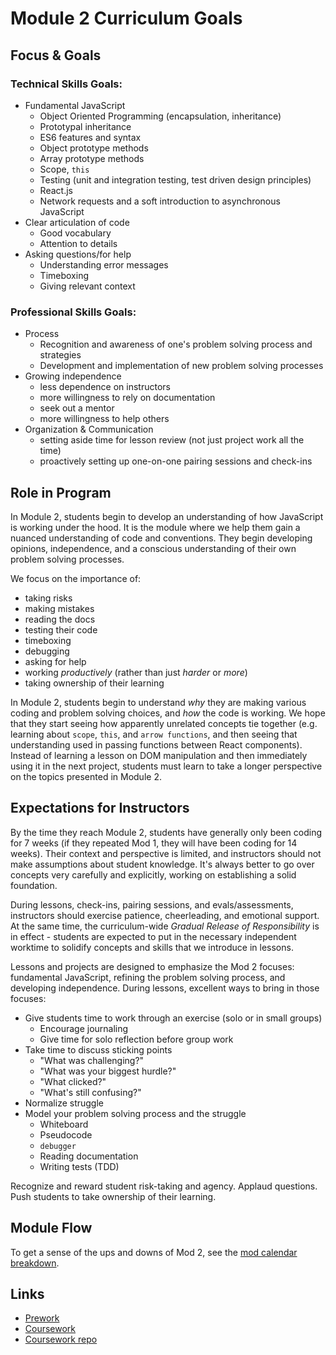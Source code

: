 # Module 2 Curriculum Goals

## Focus & Goals

### Technical Skills Goals:

* Fundamental JavaScript
  - Object Oriented Programming (encapsulation, inheritance)
  - Prototypal inheritance
  - ES6 features and syntax
  - Object prototype methods
  - Array prototype methods
  - Scope, `this`
  - Testing (unit and integration testing, test driven design principles)
  - React.js
  - Network requests and a soft introduction to asynchronous JavaScript
* Clear articulation of code
  - Good vocabulary
  - Attention to details
* Asking questions/for help
  - Understanding error messages
  - Timeboxing
  - Giving relevant context

### Professional Skills Goals:

* Process
  - Recognition and awareness of one's problem solving process and strategies
  - Development and implementation of new problem solving processes
* Growing independence
  - less dependence on instructors
  - more willingness to rely on documentation
  - seek out a mentor
  - more willingness to help others
* Organization & Communication
  - setting aside time for lesson review (not just project work all the time)
  - proactively setting up one-on-one pairing sessions and check-ins

## Role in Program

In Module 2, students begin to develop an understanding of how JavaScript is working under the hood. It is the module where we help them gain a nuanced understanding of code and conventions. They begin developing opinions, independence, and a conscious understanding of their own problem solving processes.

We focus on the importance of:
* taking risks
* making mistakes
* reading the docs
* testing their code
* timeboxing
* debugging
* asking for help
* working _productively_ (rather than just _harder_ or _more_)
* taking ownership of their learning

In Module 2, students begin to understand _why_ they are making various coding and problem solving choices, and _how_ the code is working. We hope that they start seeing how apparently unrelated concepts tie together (e.g. learning about `scope`, `this`, and `arrow functions`, and then seeing that understanding used in passing functions between React components). Instead of learning a lesson on DOM manipulation and then immediately using it in the next project, students must learn to take a longer perspective on the topics presented in Module 2.

## Expectations for Instructors

By the time they reach Module 2, students have generally only been coding for 7 weeks (if they repeated Mod 1, they will have been coding for 14 weeks). Their context and perspective is limited, and instructors should not make assumptions about student knowledge. It's always better to go over concepts very carefully and explicitly, working on establishing a solid foundation.

During lessons, check-ins, pairing sessions, and evals/assessments, instructors should exercise patience, cheerleading, and emotional support. At the same time, the curriculum-wide *Gradual Release of Responsibility* is in effect - students are expected to put in the necessary independent worktime to solidify concepts and skills that we introduce in lessons.

Lessons and projects are designed to emphasize the Mod 2 focuses: fundamental JavaScript, refining the problem solving process, and developing independence. During lessons, excellent ways to bring in those focuses:
* Give students time to work through an exercise (solo or in small groups)
  - Encourage journaling
  - Give time for solo reflection before group work
* Take time to discuss sticking points
  - "What was challenging?"
  - "What was your biggest hurdle?"
  - "What clicked?"
  - "What's still confusing?"
* Normalize struggle
* Model your problem solving process and the struggle
  - Whiteboard
  - Pseudocode
  - `debugger`
  - Reading documentation
  - Writing tests (TDD)

Recognize and reward student risk-taking and agency. Applaud questions. Push students to take ownership of their learning.

## Module Flow

To get a sense of the ups and downs of Mod 2, see the [mod calendar breakdown]('./mod-2-calendar.md').

## Links
* [Prework](https://github.com/turingschool/intermission-assignments/blob/master/prep-for-module-2-frontend.markdown)
* [Coursework](http://frontend.turing.io/lessons/)
* [Coursework repo](https://github.com/turingschool/front-end-curriculum/tree/gh-pages/lessons/module-2)
